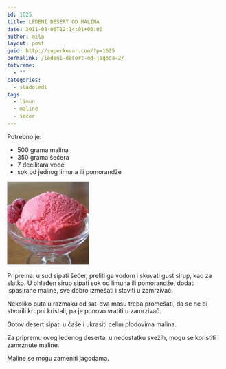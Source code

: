 ```yaml
---
id: 1625
title: LEDENI DESERT OD MALINA
date: 2011-08-06T12:14:01+00:00
author: mila
layout: post
guid: http://superkuvar.com/?p=1625
permalink: /ledeni-desert-od-jagoda-2/
totvreme:
  - ""
categories:
  - sladoledi
tags:
  - limun
  - maline
  - šećer
---
```

Potrebno je:

  * 500 grama malina
  * 350 grama šećera
  * 7 decilitara vode
  * sok od jednog limuna ili pomorandže

<img class="alignnone size-full wp-image-1626" title="sorbemaline" src="/wp-content/uploads/2011/08/sorbemaline-e1312632739412.jpg" alt="" width="191" height="193" /> 

Priprema: u sud sipati šećer, preliti ga vodom i skuvati gust sirup, kao za slatko. U ohlađen sirup sipati sok od limuna ili pomorandže, dodati ispasirane maline, sve dobro izmešati i staviti u zamrzivač.

Nekoliko puta u razmaku od sat-dva masu treba promešati, da se ne bi stvorili krupni kristali, pa je ponovo vratiti u zamrzivač.

Gotov desert sipati u čaše i ukrasiti celim plodovima malina.

Za pripremu ovog ledenog deserta, u nedostatku svežih, mogu se koristiti i zamrznute maline.

Maline se mogu zameniti jagodama.